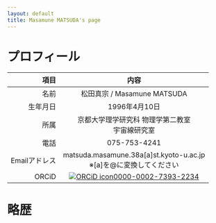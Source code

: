 ```yaml
---
layout: default
title: Masamune MATSUDA's page
---
```


# プロフィール

|項目|内容|
|----:|:----:|
|名前|松田真宗 / Masamune MATSUDA|
|生年月日|1996年4月10日|
|所属|京都大学理学研究科 物理学第二教室 <br> 宇宙線研究室|
|電話|075-753-4241|
|Emailアドレス|matsuda.masamune.38a[a]st.kyoto-u.ac.jp <br> ※[a]を@に変換してください|
|ORCiD|[![ORCiD icon](https://info.orcid.org/wp-content/uploads/2019/11/orcid_16x16.png)0000-0002-7393-2234](https://orcid.org/0000-0002-7393-2234)|

# 略歴